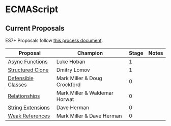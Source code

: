 ECMAScript
====


## Current Proposals
ES7+ Proposals follow [this process document](https://docs.google.com/document/d/1QbEE0BsO4lvl7NFTn5WXWeiEIBfaVUF7Dk0hpPpPDzU).

| Proposal                                                                                             | Champion      | Stage | Notes
| ------------------------------------------------------------------------------------                 |-------------- | ------|------
| [Async Functions](https://github.com/lukehoban/ecmascript-asyncawait)                                |Luke Hoban     |1      |
| [Structured Clone](https://github.com/dslomov-chromium/ecmascript-structured-clone)       |Dmitry Lomov   |1
| [Defensible Classes](http://wiki.ecmascript.org/doku.php?id=strawman:defensible_classes) | Mark Miller & Doug Crockford | 0
| [Relationships](http://wiki.ecmascript.org/doku.php?id=strawman:relationships) | Mark Miller & Waldemar Horwat | 0
| [String Extensions](http://wiki.ecmascript.org/doku.php?id=strawman:string_extensions) | Dave Herman | 0
| [Weak References](http://wiki.ecmascript.org/doku.php?id=strawman:weakreferences) | Mark Miller & Dave Herman | 0

